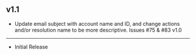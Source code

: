 v1.1
----
- Update email subject with account name and ID, and change actions and/or resolution name to be more descriptive. Issues #75 & #83
v1.0
-----
- Initial Release